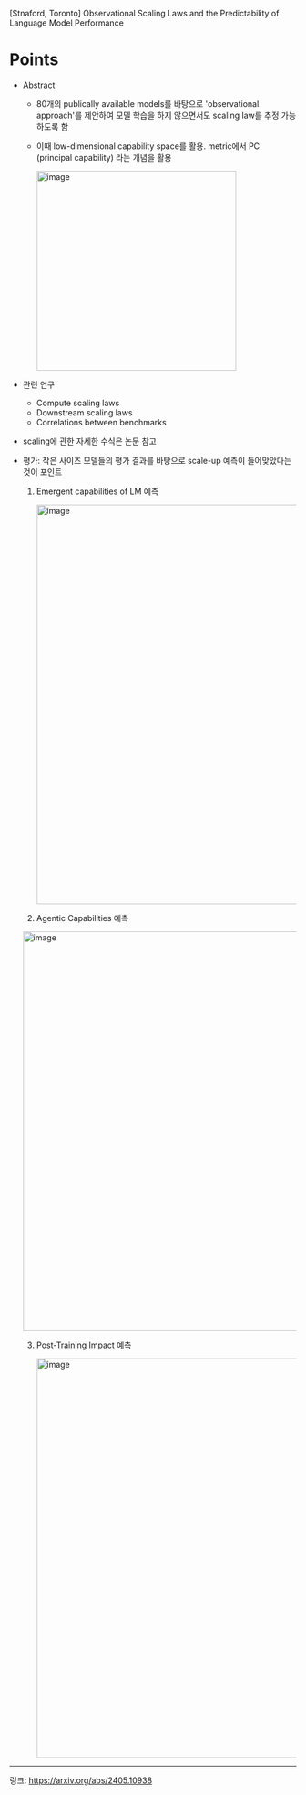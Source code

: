 [Stnaford, Toronto] Observational Scaling Laws and the Predictability of Language Model Performance

# Points
- Abstract
  - 80개의 publically available models를 바탕으로 'observational approach'를 제안하여 모델 학습을 하지 않으면서도 scaling law를 추정 가능하도록 함
  - 이때 low-dimensional capability space를 활용. metric에서 PC (principal capability) 라는 개념을 활용
    
    <img width="350" alt="image" src="https://github.com/chanmuzi/Papers/assets/101971295/d690e4ae-2552-4441-bbee-735b2847ab9b">

- 관련 연구
  - Compute scaling laws
  - Downstream scaling laws
  - Correlations between benchmarks
- scaling에 관한 자세한 수식은 논문 참고
- 평가: 작은 사이즈 모델들의 평가 결과를 바탕으로 scale-up 예측이 들어맞았다는 것이 포인트
  1. Emergent capabilities of LM 예측
     
     <img width="700" alt="image" src="https://github.com/chanmuzi/Papers/assets/101971295/915a5054-d8a2-41a5-92ad-5ec037fef04e">

  2. Agentic Capabilities 예측

    <img width="700" alt="image" src="https://github.com/chanmuzi/Papers/assets/101971295/ef45f391-52dd-4e25-b367-9b32c328a85e">


  3. Post-Training Impact 예측
     
     <img width="700" alt="image" src="https://github.com/chanmuzi/Papers/assets/101971295/d3874e6f-c764-43c4-be09-074be31e9092">


---
링크: https://arxiv.org/abs/2405.10938
